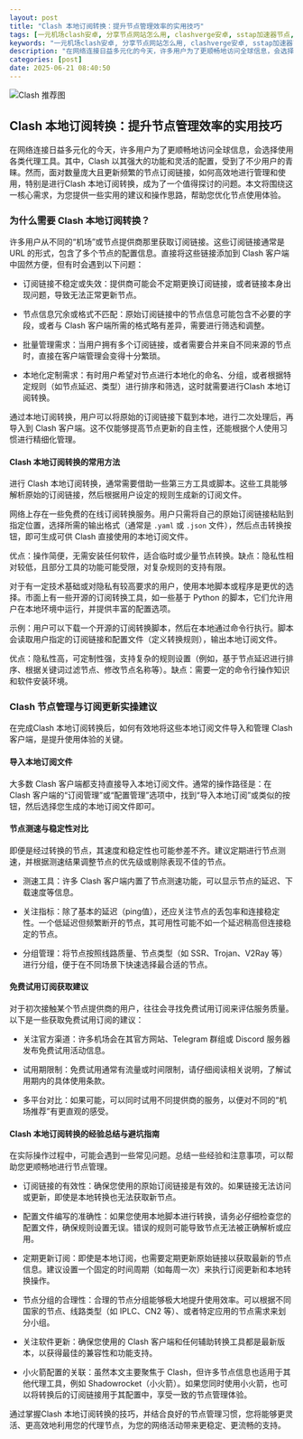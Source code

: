 ```yaml
---
layout: post
title: "Clash 本地订阅转换：提升节点管理效率的实用技巧"
tags: [一元机场clash安卓, 分享节点网站怎么用, clashverge安卓, sstap加速器节点, clash苹果手机怎么下载, 购买节点]
keywords: "一元机场clash安卓, 分享节点网站怎么用, clashverge安卓, sstap加速器节点, clash苹果手机怎么下载, 购买节点"
description: "在网络连接日益多元化的今天，许多用户为了更顺畅地访问全球信息，会选择使用各类代理工具。其中，Clash 以其强大的功能和灵活的配置，受到了不少用户的青睐。然而，面对数量庞大且更新频繁的节点订阅链接，如何高效地进行管理和使用，特别是进行Clash 本地订阅转换，成为了一个值得探讨的问题。本文将围绕这一核心需求，为您提供一些实用的建议和操作思路，帮助您优化节点使用体验。"
categories: [post]
date: 2025-06-21 08:40:50
---
```




![Clash 推荐图](https://clashjd.github.io/assets/img/节点订阅地址.png)

## Clash 本地订阅转换：提升节点管理效率的实用技巧

在网络连接日益多元化的今天，许多用户为了更顺畅地访问全球信息，会选择使用各类代理工具。其中，Clash 以其强大的功能和灵活的配置，受到了不少用户的青睐。然而，面对数量庞大且更新频繁的节点订阅链接，如何高效地进行管理和使用，特别是进行Clash 本地订阅转换，成为了一个值得探讨的问题。本文将围绕这一核心需求，为您提供一些实用的建议和操作思路，帮助您优化节点使用体验。

### 为什么需要 Clash 本地订阅转换？

许多用户从不同的“机场”或节点提供商那里获取订阅链接。这些订阅链接通常是 URL 的形式，包含了多个节点的配置信息。直接将这些链接添加到 Clash 客户端中固然方便，但有时会遇到以下问题：

- 订阅链接不稳定或失效：提供商可能会不定期更换订阅链接，或者链接本身出现问题，导致无法正常更新节点。

- 节点信息冗余或格式不匹配：原始订阅链接中的节点信息可能包含不必要的字段，或者与 Clash 客户端所需的格式略有差异，需要进行筛选和调整。

- 批量管理需求：当用户拥有多个订阅链接，或者需要合并来自不同来源的节点时，直接在客户端管理会变得十分繁琐。

- 本地化定制需求：有时用户希望对节点进行本地化的命名、分组，或者根据特定规则（如节点延迟、类型）进行排序和筛选，这时就需要进行Clash 本地订阅转换。

通过本地订阅转换，用户可以将原始的订阅链接下载到本地，进行二次处理后，再导入到 Clash 客户端。这不仅能够提高节点更新的自主性，还能根据个人使用习惯进行精细化管理。

#### Clash 本地订阅转换的常用方法

进行 Clash 本地订阅转换，通常需要借助一些第三方工具或脚本。这些工具能够解析原始的订阅链接，然后根据用户设定的规则生成新的订阅文件。

网络上存在一些免费的在线订阅转换服务。用户只需将自己的原始订阅链接粘贴到指定位置，选择所需的输出格式（通常是 `.yaml` 或 `.json` 文件），然后点击转换按钮，即可生成可供 Clash 直接使用的本地订阅文件。

优点：操作简便，无需安装任何软件，适合临时或少量节点转换。缺点：隐私性相对较低，且部分工具的功能可能受限，对复杂规则的支持有限。

对于有一定技术基础或对隐私有较高要求的用户，使用本地脚本或程序是更优的选择。市面上有一些开源的订阅转换工具，如一些基于 Python 的脚本，它们允许用户在本地环境中运行，并提供丰富的配置选项。

示例：用户可以下载一个开源的订阅转换脚本，然后在本地通过命令行执行。脚本会读取用户指定的订阅链接和配置文件（定义转换规则），输出本地订阅文件。

优点：隐私性高，可定制性强，支持复杂的规则设置（例如，基于节点延迟进行排序、根据关键词过滤节点、修改节点名称等）。缺点：需要一定的命令行操作知识和软件安装环境。

### Clash 节点管理与订阅更新实操建议

在完成Clash 本地订阅转换后，如何有效地将这些本地订阅文件导入和管理 Clash 客户端，是提升使用体验的关键。

#### 导入本地订阅文件

大多数 Clash 客户端都支持直接导入本地订阅文件。通常的操作路径是：在 Clash 客户端的“订阅管理”或“配置管理”选项中，找到“导入本地订阅”或类似的按钮，然后选择您生成的本地订阅文件即可。

#### 节点测速与稳定性对比

即便是经过转换的节点，其速度和稳定性也可能参差不齐。建议定期进行节点测速，并根据测速结果调整节点的优先级或剔除表现不佳的节点。

- 测速工具：许多 Clash 客户端内置了节点测速功能，可以显示节点的延迟、下载速度等信息。

- 关注指标：除了基本的延迟（ping值），还应关注节点的丢包率和连接稳定性。一个低延迟但频繁断开的节点，其可用性可能不如一个延迟稍高但连接稳定的节点。

- 分组管理：将节点按照线路质量、节点类型（如 SSR、Trojan、V2Ray 等）进行分组，便于在不同场景下快速选择最合适的节点。

#### 免费试用订阅获取建议

对于初次接触某个节点提供商的用户，往往会寻找免费试用订阅来评估服务质量。以下是一些获取免费试用订阅的建议：

- 关注官方渠道：许多机场会在其官方网站、Telegram 群组或 Discord 服务器发布免费试用活动信息。

- 试用期限制：免费试用通常有流量或时间限制，请仔细阅读相关说明，了解试用期内的具体使用条款。

- 多平台对比：如果可能，可以同时试用不同提供商的服务，以便对不同的“机场推荐”有更直观的感受。

#### Clash 本地订阅转换的经验总结与避坑指南

在实际操作过程中，可能会遇到一些常见问题。总结一些经验和注意事项，可以帮助您更顺畅地进行节点管理。

- 订阅链接的有效性：确保您使用的原始订阅链接是有效的。如果链接无法访问或更新，即使是本地转换也无法获取新节点。

- 配置文件编写的准确性：如果您使用本地脚本进行转换，请务必仔细检查您的配置文件，确保规则设置无误。错误的规则可能导致节点无法被正确解析或应用。

- 定期更新订阅：即使是本地订阅，也需要定期更新原始链接以获取最新的节点信息。建议设置一个固定的时间周期（如每周一次）来执行订阅更新和本地转换操作。

- 节点分组的合理性：合理的节点分组能够极大地提升使用效率。可以根据不同国家的节点、线路类型（如 IPLC、CN2 等）、或者特定应用的节点需求来划分小组。

- 关注软件更新：确保您使用的 Clash 客户端和任何辅助转换工具都是最新版本，以获得最佳的兼容性和功能支持。

- 小火箭配置的关联：虽然本文主要聚焦于 Clash，但许多节点信息也适用于其他代理工具，例如 Shadowrocket（小火箭）。如果您同时使用小火箭，也可以将转换后的订阅链接用于其配置中，享受一致的节点管理体验。

通过掌握Clash 本地订阅转换的技巧，并结合良好的节点管理习惯，您将能够更灵活、更高效地利用您的代理节点，为您的网络活动带来更稳定、更流畅的支持。